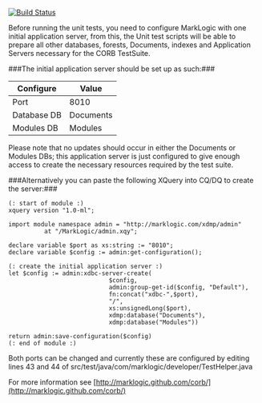 [![Build Status](https://travis-ci.org/ableasdale/corb.svg?branch=master)](https://travis-ci.org/ableasdale/corb)

Before running the unit tests, you need to configure MarkLogic with one initial
application server, from this, the Unit test scripts will be able to prepare all
other databases, forests, Documents, indexes and Application Servers necessary for
the CORB TestSuite.


###The initial application server should be set up as such:###

| Configure     | Value         |
| ------------- | ------------- |
| Port          | 8010          |
| Database DB   | Documents     |
| Modules  DB   | Modules       |

Please note that no updates should occur in either the Documents or Modules DBs; this application server is just configured to give enough access to create the necessary
resources required by the test suite.


###Alternatively you can paste the following XQuery into CQ/DQ to create the server:###
```xquery
(: start of module :)
xquery version "1.0-ml";

import module namespace admin = "http://marklogic.com/xdmp/admin" 
          at "/MarkLogic/admin.xqy";

declare variable $port as xs:string := "8010";
declare variable $config := admin:get-configuration();

(: create the initial application server :)
let $config := admin:xdbc-server-create(   
                            $config, 
                            admin:group-get-id($config, "Default"), 
                            fn:concat("xdbc-",$port), 
                            "/", 
                            xs:unsignedLong($port), 
                            xdmp:database("Documents"), 
                            xdmp:database("Modules"))

return admin:save-configuration($config)
(: end of module :)
```

Both ports can be changed and currently these are configured by editing lines 43 and 44
of src/test/java/com/marklogic/developer/TestHelper.java

For more information see [http://marklogic.github.com/corb/](http://marklogic.github.com/corb/)
